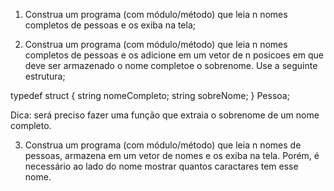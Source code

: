 1) Construa um programa (com módulo/método) que leia n nomes completos de pessoas e os exiba na tela;

2) Construa um programa (com módulo/método) que leia n nomes completos de pessoas e os adicione em um vetor de n posicoes em que deve ser armazenado o nome completoe o sobrenome. Use a seguinte estrutura;

typedef struct { string nomeCompleto; string sobreNome; } Pessoa;

Dica: será preciso fazer uma função que extraia o sobrenome de um nome completo.

3) Construa um programa (com módulo/método) que leia n nomes de pessoas, armazena em um vetor de nomes e os exiba na tela. Porém, é necessário ao lado do nome mostrar quantos caractares tem esse nome.